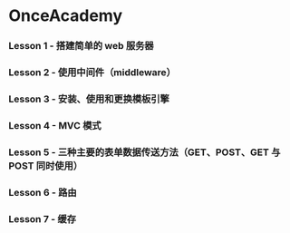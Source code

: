 # OnceAcademy
### Lesson 1 - 搭建简单的 web 服务器  
### Lesson 2 - 使用中间件（middleware）
### Lesson 3 - 安装、使用和更换模板引擎    
### Lesson 4 - MVC 模式   
### Lesson 5 - 三种主要的表单数据传送方法（GET、POST、GET 与 POST 同时使用）  
### Lesson 6 - 路由  
### Lesson 7 - 缓存  